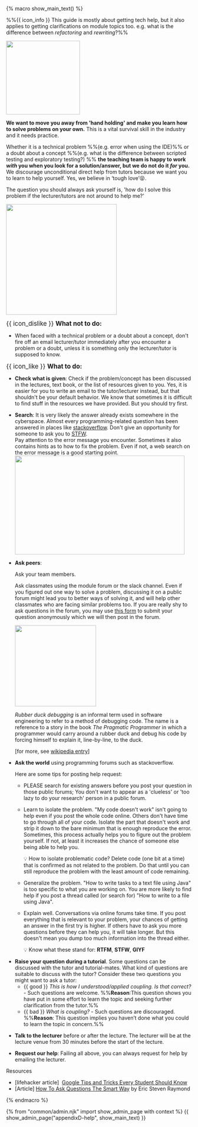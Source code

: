 {% macro show_main_text() %}
<div id="main">

%%{{ icon_info }} This guide is mostly about getting tech help, but it also applies to getting clarifications on module topics too. e.g. what is the difference between _refactoring_ and _rewriting_?%%

<img src="{{baseUrl}}/admin/images/how to get help.png" width="200px"><br/>


**We want to move you away from 'hand holding' and make you learn how to solve problems on your own.** This is a vital survival skill in the industry and it needs practice.

Whether it is a technical problem %%(e.g. error when using the IDE)%% or a doubt about a concept %%(e.g. what is the difference between scripted testing and exploratory testing?)&nbsp;%% **the teaching team is happy to work _with_ you when you look for a solution/answer, but we do not do it _for_ you.** We discourage unconditional direct help from tutors because we want you to learn to help yourself. Yes, we believe in ‘tough love’:stuck_out_tongue_closed_eyes:.

The question you should always ask yourself is, 'how do I solve this problem if the lecturer/tutors are not around to help me?' 

<img src="{{baseUrl}}/admin/images/the good reasons to get home early.png" width="300"/><br>

<big>{{ icon_dislike }} **What not to do:**</big> 

* When faced with a technical problem or a doubt about a concept, don't fire off an email lecturer/tutor immediately after you encounter a problem or a doubt, unless it is something only the lecturer/tutor is supposed to know.

<big>{{ icon_like }} **What to do:**</big>

* **Check what is given**: Check if the problem/concept has been discussed in the lectures, text book, or the list of resources given to you. Yes, it is easier for you to write an email to the tutor/lecturer instead, but that shouldn't be your default behavior. We know that sometimes it is difficult to find stuff in the resources we have provided. But you should try first.

* **Search**: It is very likely the answer already exists somewhere in the cyberspace. Almost every programming-related question has been answered in places like [stackoverflow](http://stackoverflow.com/). Don't give an opportunity for someone to ask you to [STFW](http://www.jibble.org/stfw/).  
  Pay attention to the error message you encounter. Sometimes it also contains hints as to how to fix the problem. Even if not, a web search on the error message is a good starting point.    
  <img src="{{baseUrl}}/admin/images/how to google it.png" width="460" height="268"/>

* **Ask peers**:   

  Ask your team members.   

  Ask classmates using the module forum or the slack channel. Even if you figured out one way to solve a problem, discussing it on a public forum might lead you to better ways of solving it, and will help other classmates who are facing similar problems too. If you are really shy to ask questions in the forum, you may use [this form](https://docs.google.com/forms/d/1vf2TjVhASq_u1_kQEEyURE5fTeBg6iKwGQDJUxYiAmg/viewform) to submit your question anonymously which we will then post in the forum.

  <panel header="Rubber Duck Debugging">

  <img src="{{baseUrl}}/admin/images/Rubber_duck_assisting_with_debugging.jpg" width="220"/><br/>

  _Rubber duck debugging_ is an informal term used in software engineering to refer to a method of debugging code. The name is a reference to a story in the book _The Pragmatic Programmer_ in which a programmer would carry around a rubber duck and debug his code by forcing himself to explain it, line-by-line, to the duck.

  [for more, see [wikipedia entry](https://en.wikipedia.org/wiki/Rubber_duck_debugging)]  

  </panel><p/>

* **Ask the world** using programming forums such as stackoverflow.   

  Here are some tips for posting help request:
  * PLEASE search for existing answers before you post your question in those public forums; You don't want to appear as a 'clueless' or 'too lazy to do your research' person in a public forum.
  * Learn to isolate the problem. "My code doesn't work" isn't going to help even if you post the whole code online. Others don't have time to go through all of your code. Isolate the part that doesn't work and strip it down to the bare minimum that is enough reproduce the error. Sometimes, this process actually helps you to figure out the problem yourself. If not, at least it increases the chance of someone else being able to help you.  
    
    <tip-box>
    
    :bulb: How to isolate problematic code? Delete code (one bit at a time) that is confirmed as not related to the problem. Do that until you can still reproduce the problem with the least amount of code remaining.
    
    </tip-box>

  * Generalize the problem. "How to write tasks to a text file using Java" is too specific to what you are working on. You are more likely to find help if you post a thread called (or search for) "How to write to a file using Java".
  * Explain well. Conversations via online forums take time. If you post everything that is relevant to your problem, your chances of getting an answer in the first try is higher. If others have to ask you more questions before they can help you, it will take longer. But this doesn't mean you dump too much information into the thread either.  
    
    <tip-box>
    
    :bulb: Know what these stand for: **RTFM**, **STFW**, **GIYF**
    
    </tip-box>
    
<span id="questions-for-tutros">

* **Raise your question during a tutorial**. Some questions can be discussed with the tutor and tutorial-mates.
  What kind of questions are suitable to discuss with the tutor? Consider these two questions you might want to ask a tutor:
  * {{ good }} *This is how I understood/applied coupling. Is that correct?* - Such questions are welcome. %%**Reason**:This question shows you have put in some effort to learn the topic and seeking further clarification from the tutor.%%
  * {{ bad }} *What is coupling?* - Such questions are discouraged. %%**Reason**: This question implies you haven’t done what you could to learn the topic in concern.%%
  
</span>

* **Talk to the lecturer** before or after the lecture. The lecturer will be at the lecture venue from 30 minutes before the start of the lecture.

* **Request our help**: Failing all above, you can always request for help by emailing the lecturer.

Resources

* [lifehacker article]  [Google Tips and Tricks Every Student Should Know](http://lifehacker.com/google-tips-and-tricks-every-student-should-know-1508121671)
* [Article] [How To Ask Questions The Smart Way](http://catb.org/esr/faqs/smart-questions.html) by Eric Steven Raymond

</div>
{% endmacro %}

{% from "common/admin.njk" import show_admin_page with context %}
{{ show_admin_page("appendixD-help", show_main_text) }}